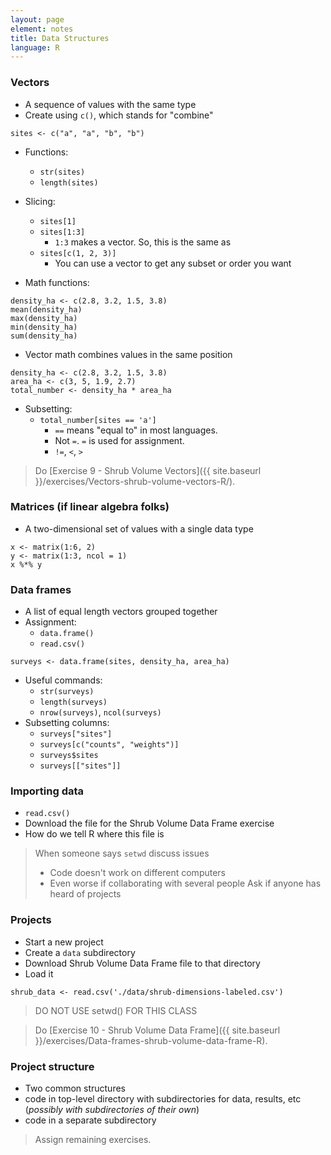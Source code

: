 ```yaml
---
layout: page
element: notes
title: Data Structures
language: R
--- 
```


### Vectors

* A sequence of values with the same type
* Create using `c()`, which stands for "combine"

```
sites <- c("a", "a", "b", "b")
```

* Functions:
    * `str(sites)` 
    * `length(sites)`
	
* Slicing:
    * `sites[1]` 
    * `sites[1:3]`
        * `1:3` makes a vector. So, this is the same as
    * `sites[c(1, 2, 3)]` 
        * You can use a vector to get any subset or order you want

* Math functions:

```
density_ha <- c(2.8, 3.2, 1.5, 3.8)
mean(density_ha)
max(density_ha)
min(density_ha)
sum(density_ha)
```

* Vector math combines values in the same position

```
density_ha <- c(2.8, 3.2, 1.5, 3.8)
area_ha <- c(3, 5, 1.9, 2.7)
total_number <- density_ha * area_ha
```

* Subsetting:
    * `total_number[sites == 'a']`
        * `==` means "equal to" in most languages. 
        * Not `=`. `=` is used for assignment.
        * `!=`, `<`, `>`

> Do [Exercise 9 - Shrub Volume Vectors]({{ site.baseurl }}/exercises/Vectors-shrub-volume-vectors-R/).


### Matrices (if linear algebra folks)

* A two-dimensional set of values with a single data type

```
x <- matrix(1:6, 2)
y <- matrix(1:3, ncol = 1)
x %*% y
```

### Data frames

* A list of equal length vectors grouped together
* Assignment: 
    * `data.frame()`
    * `read.csv()`

```
surveys <- data.frame(sites, density_ha, area_ha)
```

* Useful commands: 
    * `str(surveys)`
    * `length(surveys)`
    * `nrow(surveys)`, `ncol(surveys)`
* Subsetting columns:
    * `surveys["sites"]`
    * `surveys[c("counts", "weights")]`
    * `surveys$sites`
    * `surveys[["sites"]]`


### Importing data

* `read.csv()`
* Download the file for the Shrub Volume Data Frame exercise
* How do we tell R where this file is

> When someone says `setwd` discuss issues
>   * Code doesn't work on different computers
>   * Even worse if collaborating with several people
> Ask if anyone has heard of projects

### Projects

* Start a new project
* Create a `data` subdirectory
* Download Shrub Volume Data Frame file to that directory
* Load it

```
shrub_data <- read.csv('./data/shrub-dimensions-labeled.csv')
```

> DO NOT USE setwd() FOR THIS CLASS

> Do [Exercise 10 - Shrub Volume Data Frame]({{ site.baseurl }}/exercises/Data-frames-shrub-volume-data-frame-R).

### Project structure

* Two common structures
* code in top-level directory with subdirectories for data, results, etc
  (*possibly with subdirectories of their own*)
* code in a separate subdirectory

> Assign remaining exercises.
